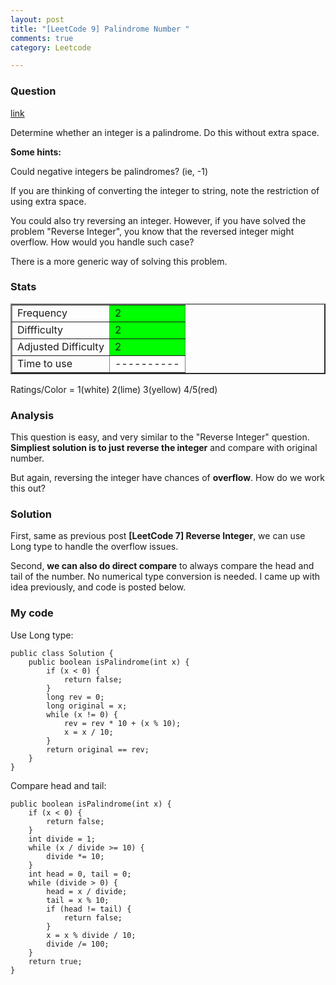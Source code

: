 ```yaml
---
layout: post
title: "[LeetCode 9] Palindrome Number "
comments: true
category: Leetcode

---
```


### Question 

[link](http://oj.leetcode.com/problems/palindrome-number/)

<div class="question-content">
<p></p><p>Determine whether an integer is a palindrome. Do this without extra space.</p>

<div class="spoilers" style="display: block;"><b>Some hints:</b>

<p>Could negative integers be palindromes? (ie, -1)</p>

<p>If you are thinking of converting the integer to string, note the restriction of using extra space.</p>

<p>You could also try reversing an integer. However, if you have solved the problem "Reverse Integer", you know that the reversed integer might overflow. How would you handle such case?</p>

<p>There is a more generic way of solving this problem.</p>

</div><p></p>
</div>

### Stats

<table border="2">
	<tr>
		<td>Frequency</td>
		<td bgcolor="lime">2</td>
	</tr>
	<tr>
		<td>Diffficulty</td>
		<td bgcolor="lime">2</td>
	</tr>
	<tr>
		<td>Adjusted Difficulty</td>
		<td bgcolor="lime">2</td>
	</tr>
	<tr>
		<td>Time to use</td>
		<td bgcolor="white">----------</td>
	</tr>
</table>

Ratings/Color = 1(white) 2(lime) 3(yellow) 4/5(red)

### Analysis

This question is easy, and very similar to the "Reverse Integer" question. __Simpliest solution is to just reverse the integer__ and compare with original number. 

But again, reversing the integer have chances of __overflow__. How do we work this out? 

### Solution

First, same as previous post __[LeetCode 7] Reverse Integer__, we can use Long type to handle the overflow issues. 

Second, __we can also do direct compare__ to always compare the head and tail of the number. No numerical type conversion is needed. I came up with idea previously, and code is posted below. 

### My code 

Use Long type:

    public class Solution {
        public boolean isPalindrome(int x) {
            if (x < 0) {
                return false;
            }
            long rev = 0;
            long original = x;
            while (x != 0) {
                rev = rev * 10 + (x % 10);
                x = x / 10;
            }
            return original == rev;
        }
    }

Compare head and tail:

    public boolean isPalindrome(int x) {
        if (x < 0) {
            return false;
        }
        int divide = 1;
        while (x / divide >= 10) {
            divide *= 10;
        }
        int head = 0, tail = 0;
        while (divide > 0) {
            head = x / divide;
            tail = x % 10;
            if (head != tail) {
                return false;
            }
            x = x % divide / 10;
            divide /= 100;
        }
        return true;
    }
